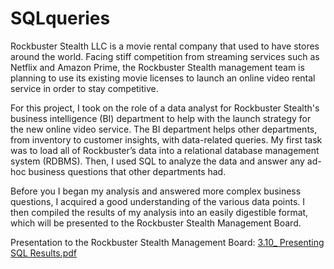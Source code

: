 # SQLqueries

Rockbuster Stealth LLC is a movie rental company that used to have stores around the world. Facing stiff competition from streaming services such as Netflix and Amazon Prime, the Rockbuster Stealth management team is planning to use its existing movie licenses to launch an online video rental service in order to stay competitive.

For this project, I took on the role of a data analyst for Rockbuster Stealth's business intelligence (BI) department to help with the launch strategy for the new online video service. The BI department helps other departments, from inventory to customer insights, with data-related queries. My first task was to load all of Rockbuster’s data into a relational database management system (RDBMS). Then, I used SQL to analyze the data and answer any ad-hoc business questions that other departments had.

Before you I began my analysis and answered more complex business questions, I acquired a good understanding of the various data points. I then compiled the results of my analysis into an easily digestible format, which will be presented to the Rockbuster Stealth Management Board.

Presentation to the Rockbuster Stealth Management Board: [3.10_ Presenting SQL Results.pdf](https://github.com/mas4ns/SQLqueries/files/11759780/3.10_.Presenting.SQL.Results.pdf)
